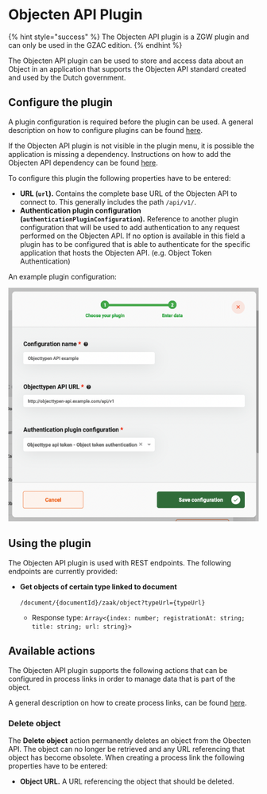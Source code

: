 # Objecten API Plugin

{% hint style="success" %}
The Objecten API plugin is a ZGW plugin and can only be used in the GZAC edition.
{% endhint %}

The Objecten API plugin can be used to store and access data about an Object in an application that supports the Objecten API standard created and used by the Dutch government.

## Configure the plugin

A plugin configuration is required before the plugin can be used. A general description on how to configure plugins can be found [here](broken-reference).

If the Objecten API plugin is not visible in the plugin menu, it is possible the application is missing a dependency. Instructions on how to add the Objecten API dependency can be found [here](../../fundamentals/getting-started/modules/zgw/objecten-api.md).

To configure this plugin the following properties have to be entered:

* **URL (`url`).** Contains the complete base URL of the Objecten API to connect to. This generally includes the path `/api/v1/`.
* **Authentication plugin configuration (`authenticationPluginConfiguration`).** Reference to another plugin configuration that will be used to add authentication to any request performed on the Objecten API. If no option is available in this field a plugin has to be configured that is able to authenticate for the specific application that hosts the Objecten API. (e.g. Object Token Authentication)

An example plugin configuration:

![example plugin configuration](<../../.gitbook/assets/configure-plugin (6).png>)

## Using the plugin

The Objecten API plugin is used with REST endpoints. The following endpoints are currently provided:

*   **Get objects of certain type linked to document**

    `/document/{documentId}/zaak/object?typeUrl={typeUrl}`

    * Response type: `Array<{index: number; registrationAt: string; title: string; url: string}>`

## Available actions

The Objecten API plugin supports the following actions that can be configured in process links in order to manage data that is part of the object.

A general description on how to create process links, can be found [here](broken-reference).

### Delete object

The **Delete object** action permanently deletes an object from the Obecten API. The object can no longer be retrieved and any URL referencing that object has become obsolete. When creating a process link the following properties have to be entered:

* **Object URL.** A URL referencing the object that should be deleted.
